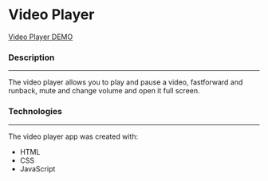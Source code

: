 # Video Player

[Video Player DEMO](https://anastasiyac.github.io/video-player/)


### Description
___________________________
The video player allows you to play and pause a video, fastforward and runback, mute and change volume and open it full screen.

### Technologies
____________________________
The video player app was created with:

+ HTML
+ CSS
+ JavaScript
